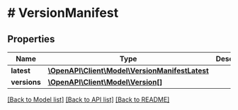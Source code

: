 # # VersionManifest

## Properties

Name | Type | Description | Notes
------------ | ------------- | ------------- | -------------
**latest** | [**\OpenAPI\Client\Model\VersionManifestLatest**](VersionManifestLatest.md) |  | [optional]
**versions** | [**\OpenAPI\Client\Model\Version[]**](Version.md) |  | [optional]

[[Back to Model list]](../../README.md#models) [[Back to API list]](../../README.md#endpoints) [[Back to README]](../../README.md)
